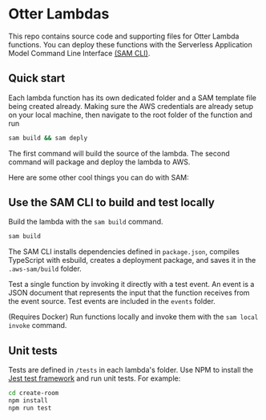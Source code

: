 # Otter Lambdas

This repo contains source code and supporting files for Otter Lambda functions. You can deploy these functions with the Serverless Application Model Command Line Interface [(SAM CLI)](https://docs.aws.amazon.com/serverless-application-model/latest/developerguide/serverless-sam-cli-install.html).

## Quick start

Each lambda function has its own dedicated folder and a SAM template file being created already. Making sure the AWS credentials are already setup on your local machine, then navigate to the root folder of the function and run

```bash
sam build && sam deply
```

The first command will build the source of the lambda. The second command will package and deploy the lambda to AWS.

Here are some other cool things you can do with SAM:

## Use the SAM CLI to build and test locally

Build the lambda with the `sam build` command.

```bash
sam build
```

The SAM CLI installs dependencies defined in `package.json`, compiles TypeScript with esbuild, creates a deployment package, and saves it in the `.aws-sam/build` folder.

Test a single function by invoking it directly with a test event. An event is a JSON document that represents the input that the function receives from the event source. Test events are included in the `events` folder.

(Requires Docker) Run functions locally and invoke them with the `sam local invoke` command.

## Unit tests

Tests are defined in `/tests` in each lambda's folder. Use NPM to install the [Jest test framework](https://jestjs.io/) and run unit tests. For example:

```bash
cd create-room
npm install
npm run test
```
